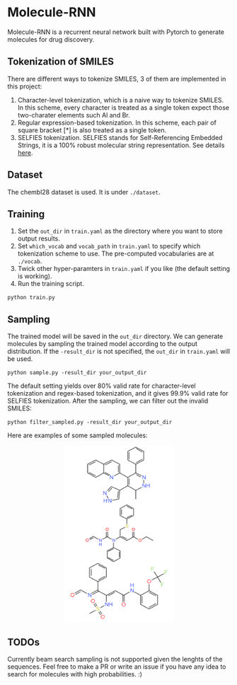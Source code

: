 # Molecule-RNN
Molecule-RNN is a recurrent neural network built with Pytorch to generate molecules for drug discovery. 

## Tokenization of SMILES
There are different ways to tokenize SMILES, 3 of them are implemented in this project:
1. Character-level tokenization, which is a naive way to tokenize SMILES. In this scheme, every character is treated as a single token expect those two-charater elements such Al and Br. 
2. Regular expression-based tokenization. In this scheme, each pair of square bracket [*] is also treated as a single token.
3. SELFIES tokenization. SELFIES stands for Self-Referencing Embedded Strings, it is a 100% robust molecular string representation. See details [here](https://github.com/aspuru-guzik-group/selfies).

## Dataset
The chembl28 dataset is used. It is under ```./dataset```.

## Training
1. Set the ```out_dir``` in ```train.yaml``` as the directory where you want to store output results.
2. Set ```which_vocab``` and ```vocab_path``` in ```train.yaml``` to specify which tokenization scheme to use. The pre-computed vocabularies are at ```./vocab```.
3. Twick other hyper-paramters in ```train.yaml``` if you like (the default setting is working).  
4. Run the training script.
```
python train.py
```

## Sampling
The trained model will be saved in the ```out_dir``` directory. We can generate molecules by sampling the trained model according to the output distribution. If the ```-result_dir``` is not specified, the ```out_dir``` in ```train.yaml``` will be used.
```
python sample.py -result_dir your_output_dir
```

The default setting yields over 80% valid rate for character-level tokenization and regex-based tokenization, and it gives 99.9% valid rate for SELFIES tokenization. After the sampling, we can filter out the invalid SMILES:
```
python filter_sampled.py -result_dir your_output_dir
```

Here are examples of some sampled molecules:

<p align="center">
    <img width="250" height="400" src="figure/sampled.png">
</p>   

## TODOs
Currently beam search sampling is not supported given the lenghts of the sequences. Feel free to make a PR or write an issue if you have any idea to search for molecules with high probabilities. :)   
